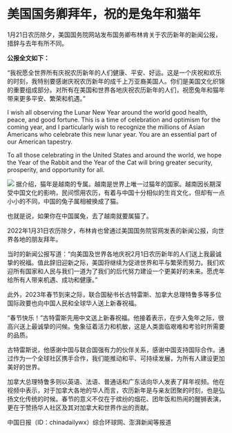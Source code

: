 # 美国国务卿拜年，祝的是兔年和猫年

1月21日农历除夕，美国国务院网站发布国务卿布林肯关于农历新年的新闻公报，措辞与去年有所不同。

**公报全文如下：**

“我祝愿全世界所有庆祝农历新年的人们健康、平安、好运。这是一个庆祝和欢乐的时刻，我特别要感谢庆祝农历新年的成千上万亚裔美国人。你们是美国文化织锦的重要组成部分。对所有在美国和世界各地庆祝农历新年的人们，祝愿兔年和猫年带来更多平安、繁荣和机遇。”

I wish all observing the Lunar New Year around the world good health, peace,
and good fortune. This is a time of celebration and optimism for the coming
year, and I particularly wish to recognize the millions of Asian Americans who
celebrate this new lunar year. You are an essential part of our American
tapestry.

To all those celebrating in the United States and around the world, we hope
the Year of the Rabbit and the Year of the Cat will bring greater security,
prosperity, and opportunity for all.

![](https://inews.gtimg.com/newsapp_bt/0/15622080310/1000)
据介绍，猫年是越南的专属。越南是世界上唯一过猫年的国家。越南因长期深受中国文化的影响，民间惯用农历，有着与中国十分相似的生肖文化，但却有一点小小的不同，中国的兔子属相被换成了猫。

也就是说，如果你在中国属兔，去了越南就要属猫了。

2022年1月31日农历除夕，布林肯也曾通过美国国务院官网发表的新闻公报，向世界各地的朋友拜年。

当时的新闻公报写道：“向美国及世界各地庆祝2月1日农历新年的人们送上我最诚挚的祝福。值此辞旧迎新之际，美国将继续为促进世界和平与繁荣而努力。我们欢迎所有国家和人民与我们一道为了我们的后代努力建设一个更美好的未来。愿虎年给所有人带来机遇、成功和健康。”

此外，2023年春节到来之际，联合国秘书长古特雷斯、加拿大总理特鲁多等多位国际政要也向中国人民和全球华人送上新春祝福。

“春节快乐！”古特雷斯先用中文送上新春祝福。他接着表示，在步入兔年之际，很高兴送上最诚挚的问候。兔象征着活力和机敏，这是人类面临艰难和考验时所需要的品质。

古特雷斯说，他感谢中国与联合国强有力的伙伴关系，感谢中国支持国际合作。通过作为一个全球社区携手合作，我们能推动和平、可持续发展，为所有人建设更加美好的世界。

加拿大总理特鲁多则以英语、法语、普通话和广东话向华人发表了拜年视频。他在视频中表示，对于加拿大各地的华人而言，农历新年是与亲友团聚的时刻，也是弘扬文化传统的时候。春节的意义不仅在于缤纷的烟花、团年饭和热闹的醒狮表演，更在于赞扬华人社区及其对加拿大和世界作出的贡献。

中国日报（ID：chinadailywx）综合环球网、澎湃新闻等报道

